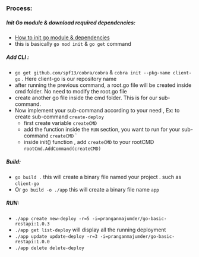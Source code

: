 



### Process:
##### Init Go module & download required dependencies:
* [How to init go module & dependencies](https://medium.com/@adiach3nko/package-management-with-go-modules-the-pragmatic-guide-c831b4eaaf31)
* this is basically `go mod init` & `go get` command

##### Add CLI :
* `go get github.com/spf13/cobra/cobra`  & `cobra init --pkg-name client-go` . Here client-go is our repository name
*  after running the previous command, a root.go file will be created inside cmd folder. No need to modify the root.go file
* create another go file inside the cmd folder. This is for our sub-command.
* Now implement your sub-command according to your need , Ex: to create sub-command `create-deploy`
    * first create variable `createCMD`
    * add the function inside the `RUN` section, you want to run for your sub-command `createCMD` ` 
    * inside init() function , add `createCMD` to your rootCMD `rootCmd.AddCommand(createCMD)`

##### Build:
* `go build .` this will create a binary file named your project . such as `client-go`
*  Or `go build -o ./app` this will create a binary file name `app`

##### RUN:
* `./app create new-deploy -r=5 -i=pranganmajumder/go-basic-restapi:1.0.3`
* `./app get list-deploy` will display all the running deployment
* `./app update update-deploy -r=3 -i=pranganmajumder/go-basic-restapi:1.0.0` 
* `./app delete delete-deploy`